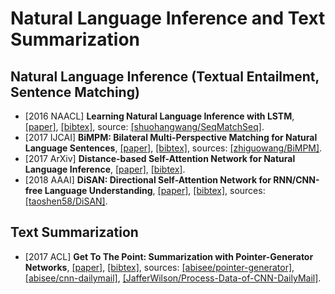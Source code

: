 # Natural Language Inference and Text Summarization

## Natural Language Inference (Textual Entailment, Sentence Matching)
- [2016 NAACL] **Learning Natural Language Inference with LSTM**, [[paper]](http://www.aclweb.org/anthology/N16-1170), [[bibtex]](/Bibtex/Learning%20Natural%20Language%20Inference%20with%20LSTM.bib), source: [[shuohangwang/SeqMatchSeq]](https://github.com/shuohangwang/SeqMatchSeq).
- [2017 IJCAI] **BiMPM: Bilateral Multi-Perspective Matching for Natural Language Sentences**, [[paper]](https://arxiv.org/pdf/1702.03814.pdf), [[bibtex]](/Bibtex/Bilateral%20Multi-Perspective%20Matching%20for%20Natural%20Language%20Sentences.bib), sources: [[zhiguowang/BiMPM]](https://github.com/zhiguowang/BiMPM).
- [2017 ArXiv] **Distance-based Self-Attention Network for Natural Language Inference**, [[paper]](https://arxiv.org/pdf/1712.02047.pdf), [[bibtex]](/Bibtex/Distance-based%20Self-Attention%20Network%20for%20Natural%20Language%20Inference.bib).
- [2018 AAAI] **DiSAN: Directional Self-Attention Network for RNN/CNN-free Language Understanding**, [[paper]](https://arxiv.org/pdf/1709.04696.pdf), [[bibtex]](/Bibtex/DiSAN%20-%20Directional%20Self-Attention%20Network%20for%20RNN%20-%20CNN-free%20Language%20Understanding.bib), sources: [[taoshen58/DiSAN]](https://github.com/taoshen58/DiSAN).

## Text Summarization
- [2017 ACL] **Get To The Point: Summarization with Pointer-Generator Networks**, [[paper]](https://arxiv.org/pdf/1704.04368.pdf), [[bibtex]](/Bibtex/Get%20To%20The%20Point%20-%20Summarization%20with%20Pointer-Generator%20Networks.bib), sources: [[abisee/pointer-generator]](https://github.com/abisee/pointer-generator), [[abisee/cnn-dailymail]](https://github.com/abisee/cnn-dailymail), [[JafferWilson/Process-Data-of-CNN-DailyMail]](https://github.com/JafferWilson/Process-Data-of-CNN-DailyMail).